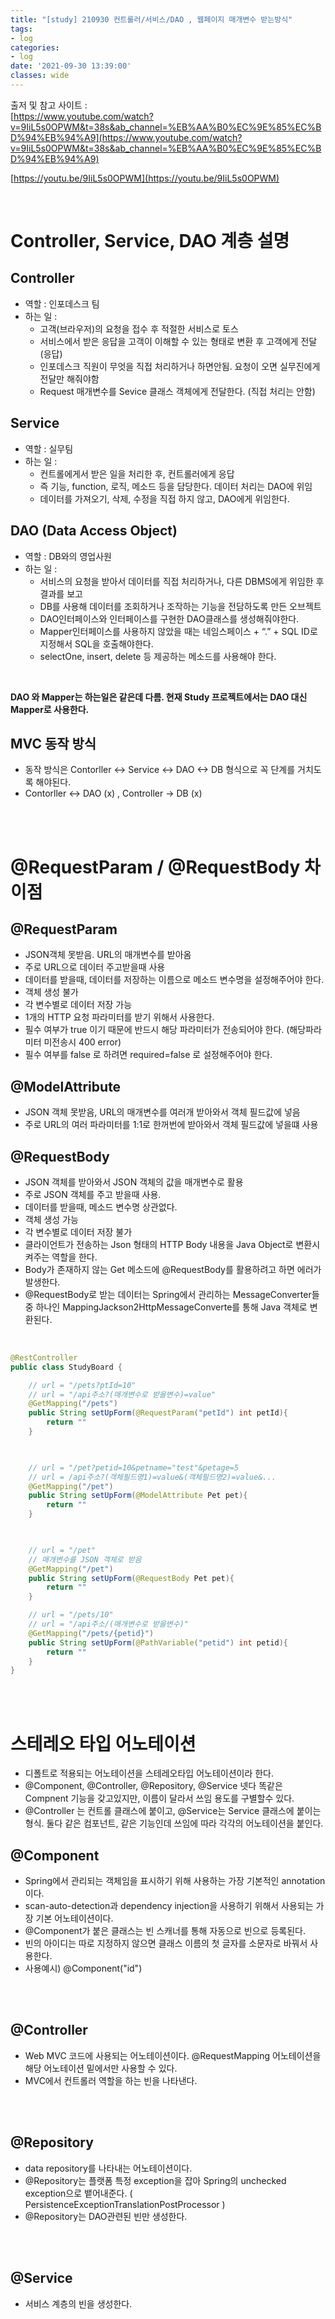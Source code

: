 ```yaml
---
title: "[study] 210930 컨트롤러/서비스/DAO , 웹페이지 매개변수 받는방식"
tags:
- log
categories:
- log
date: '2021-09-30 13:39:00'
classes: wide
---
```


출저 및 참고 사이트 :  
[https://www.youtube.com/watch?v=9IiL5s0OPWM&t=38s&ab_channel=%EB%AA%B0%EC%9E%85%EC%BD%94%EB%94%A9](https://www.youtube.com/watch?v=9IiL5s0OPWM&t=38s&ab_channel=%EB%AA%B0%EC%9E%85%EC%BD%94%EB%94%A9)

[https://youtu.be/9IiL5s0OPWM](https://youtu.be/9IiL5s0OPWM)

<br/>

# Controller, Service, DAO 계층 설명
## Controller
- 역할 : 인포데스크 팀
- 하는 일 : 
  - 고객(브라우저)의 요청을 접수 후 적절한 서비스로 토스
  - 서비스에서 받은 응답을 고객이 이해할 수 있는 형태로 변환 후 고객에게 전달 (응답)
  - 인포데스크 직원이 무엇을 직접 처리하거나 하면안됨. 요청이 오면 실무진에게 전달만 해줘야함
  - Request 매개변수를 Sevice 클래스 객체에게 전달한다. (직접 처리는 안함)

## Service
- 역할 : 실무팀
- 하는 일 :
  - 컨트롤에게서 받은 일을 처리한 후, 컨트롤러에게 응답
  - 즉 기능, function, 로직, 메소드 등을 담당한다. 데이터 처리는 DAO에 위임
  - 데이터를 가져오기, 삭제, 수정을 직접 하지 않고, DAO에게 위임한다.

## DAO (Data Access Object)
- 역할 : DB와의 영업사원
- 하는 일 : 
  - 서비스의 요청을 받아서 데이터를 직접 처리하거나, 다른 DBMS에게 위임한 후 결과를 보고
  - DB를 사용해 데이터를 조회하거나 조작하는 기능을 전담하도록 만든 오브젝트
  - DAO인터페이스와 인터페이스를 구현한 DAO클래스를 생성해줘야한다.
  - Mapper인터페이스를 사용하지 않았을 때는 네임스페이스 + “.” + SQL ID로 지정해서 SQL을 호출해야한다.
  - selectOne, insert, delete 등 제공하는 메소드를 사용해야 한다.

<br/>

**DAO 와 Mapper는 하는일은 같은데 다름. 현재 Study 프로젝트에서는 DAO 대신 Mapper로 사용한다.** 

## MVC 동작 방식
- 동작 방식은 Contorller <-> Service <-> DAO <-> DB 형식으로 꼭 단계를 거치도록 해야된다.
- Contorller <-> DAO (x) , Controller -> DB (x)

<br/>
<br/>

# @RequestParam / @RequestBody 차이점
## @RequestParam
- JSON객체 못받음. URL의 매개변수를 받아옴 
- 주로 URL으로 데이터 주고받을때 사용
- 데이터를 받을때, 데이터를 저장하는 이름으로 메소드 변수명을 설정해주어야 한다.
- 객체 생성 불가
- 각 변수별로 데이터 저장 가능
- 1개의 HTTP 요청 파라미터를 받기 위해서 사용한다.
- 필수 여부가 true 이기 때문에 반드시 해당 파라미터가 전송되어야 한다. (해당파라미터 미전송시 400 error)
- 필수 여부를 false 로 하려면 required=false 로 설정해주어야 한다.

## @ModelAttribute
 - JSON 객체 못받음, URL의 매개변수를 여러개 받아와서 객체 필드값에 넣음
 - 주로 URL의 여러 파라미터를 1:1로 한꺼번에 받아와서 객체 필드값에 넣을떄 사용






## @RequestBody
- JSON 객체를 받아와서 JSON 객체의 값을 매개변수로 활용
- 주로 JSON 객체를 주고 받을때 사용.
- 데이터를 받을때, 메소드 변수명 상관없다.
- 객체 생성 가능
- 각 변수별로 데이터 저장 불가
- 클라이언트가 전송하는 Json 형태의 HTTP Body 내용을 Java Object로 변환시켜주는 역할을 한다.
- Body가 존재하지 않는 Get 메소드에 @RequestBody를 활용하려고 하면 에러가 발생한다.
- @RequestBody로 받는 데이터는 Spring에서 관리하는 MessageConverter들 중 하나인 MappingJackson2HttpMessageConverte를 통해 Java 객체로 변환된다.


<br/>

```java
@RestController
public class StudyBoard {

    // url = "/pets?ptId=10"
    // url = "/api주소?(매개변수로 받을변수)=value"
    @GetMapping("/pets")
    public String setUpForm(@RequestParam("petId") int petId){
        return ""
    }

     

    // url = "/pet?petid=10&petname="test"&petage=5
    // url = /api주소?(객체필드명1)=value&(객체필드명2)=value&...
    @GetMapping("/pet")
    public String setUpForm(@ModelAttribute Pet pet){
        return ""
    }
      


    // url = "/pet"
    // 매개변수를 JSON 객체로 받음
    @GetMapping("/pet")
    public String setUpForm(@RequestBody Pet pet){
        return ""
    }

    // url = "/pets/10"
    // url = "/api주소/(매개변수로 받을변수)"
    @GetMapping("/pets/{petid}")
    public String setUpForm(@PathVariable("petid") int petid){
        return ""
    }
}
```


<br/>
<br/>

# 스테레오 타입 어노테이션
- 디폴트로 적용되는 어노테이션을 스테레오타입 어노테이션이라 한다.
- @Component, @Controller, @Repository, @Service 넷다 똑같은 Compnent 기능을 갖고있지만, 이름이 달라서 쓰임 용도를 구별할수 있다.
- @Controller 는 컨트롤 클래스에 붙이고, @Service는 Service 클래스에 붙이는 형식. 둘다 같은 컴포넌트, 같은 기능인데 쓰임에 따라 각각의 어노테이션을 붙인다.

## @Component
- Spring에서 관리되는 객체임을 표시하기 위해 사용하는 가장 기본적인 annotation이다. 
- scan-auto-detection과 dependency injection을 사용하기 위해서 사용되는 가장 기본 어노테이션이다.
- @Component가 붙은 클래스는 빈 스캐너를 통해 자동으로 빈으로 등록된다.
- 빈의 아이디는 따로 지정하지 않으면 클래스 이름의 첫 글자를 소문자로 바꿔서 사용한다.
- 사용예시) @Component("id")

<br/>
<br/>

## @Controller
- Web MVC 코드에 사용되는 어노테이션이다. @RequestMapping 어노테이션을 해당 어노테이션 밑에서만 사용할 수 있다.
- MVC에서 컨트롤러 역할을 하는 빈을 나타낸다. 


<br/>
<br/>

## @Repository
- data repository를 나타내는 어노테이션이다. 
- @Repository는 플랫폼 특정 exception을 잡아 Spring의 unchecked exception으로 뱉어내준다. ( PersistenceExceptionTranslationPostProcessor )
- @Repository는  DAO관련된 빈만 생성한다.

<br/>
<br/>

## @Service
- 서비스 계층의 빈을 생성한다.

<br/>
<br/>
